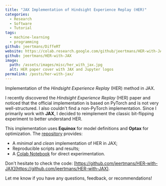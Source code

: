 ```yaml
---
title: "JAX Implementation of Hindsight Experience Replay (HER)"
categories:
  - Research
  - Software
  - Tutorial
tags:
  - machine-learning
  - programming
github: jeertmans/DiffeRT
website: https://colab.research.google.com/github/jeertmans/HER-with-JAX/blob/main/bit_flipping.ipynb
github: jeertmans/HER-with-JAX
image:
  path: /assets/images/misc/her_with_jax.jpg
  alt: HER paper cover with JAX and Jupyter logos
permalink: /posts/her-with-jax/
---
```


Implementation of the *Hindsight Experience Replay* (HER) method in JAX.

<!--more-->

I recently discovered the *Hindsight Experience Replay* (HER) paper and noticed that the official implementation is based on PyTorch and is not very well-structured. I also couldn't find a non-PyTorch implementation. Since I primarily work with **JAX**, I decided to reimplement the classic bit-flipping experiment to better understand HER.

This implementation uses **Equinox** for model definitions and **Optax** for optimization. The [repository](https://github.com/jeertmans/HER-with-JAX) provides:
+ A *minimal* and *clean* implementation of HER in JAX;
+ Reproducible scripts and results;
+ A [Colab Notebook](https://colab.research.google.com/github/jeertmans/HER-with-JAX/blob/main/bit_flipping.ipynb) for direct experimentation.

Don't hesitate to check the code: [https://github.com/jeertmans/HER-with-JAX](https://github.com/jeertmans/HER-with-JAX).

Let me know if you have any questions, feedback, or recommendations!
